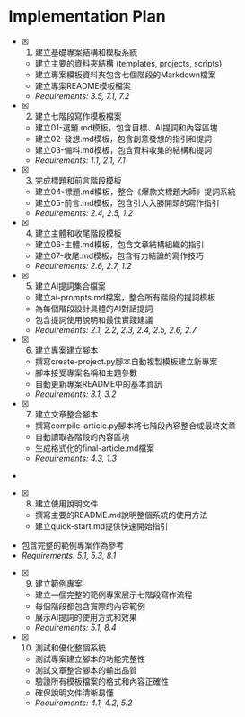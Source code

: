 # Implementation Plan

- [x] 1. 建立基礎專案結構和模板系統





  - 建立主要的資料夾結構 (templates, projects, scripts)
  - 建立專案模板資料夾包含七個階段的Markdown檔案
  - 建立專案README模板檔案
  - _Requirements: 3.5, 7.1, 7.2_

- [x] 2. 建立七階段寫作模板檔案



  - 建立01-選題.md模板，包含目標、AI提詞和內容區塊
  - 建立02-發想.md模板，包含創意發想的指引和提詞
  - 建立03-備料.md模板，包含資料收集的結構和提詞
  - _Requirements: 1.1, 2.1, 7.1_

- [x] 3. 完成標題和前言階段模板





  - 建立04-標題.md模板，整合《爆款文標題大師》提詞系統
  - 建立05-前言.md模板，包含引人入勝開頭的寫作指引
  - _Requirements: 2.4, 2.5, 1.2_

- [x] 4. 建立主體和收尾階段模板





  - 建立06-主體.md模板，包含文章結構組織的指引
  - 建立07-收尾.md模板，包含有力結論的寫作技巧
  - _Requirements: 2.6, 2.7, 1.2_

- [x] 5. 建立AI提詞集合檔案





  - 建立ai-prompts.md檔案，整合所有階段的提詞模板
  - 為每個階段設計具體的AI對話提詞
  - 包含提詞使用說明和最佳實踐建議
  - _Requirements: 2.1, 2.2, 2.3, 2.4, 2.5, 2.6, 2.7_

- [x] 6. 建立專案建立腳本





  - 撰寫create-project.py腳本自動複製模板建立新專案
  - 腳本接受專案名稱和主題參數
  - 自動更新專案README中的基本資訊
  - _Requirements: 3.1, 3.2_

- [x] 7. 建立文章整合腳本












  - 撰寫compile-article.py腳本將七階段內容整合成最終文章
  - 自動讀取各階段的內容區塊
  - 生成格式化的final-article.md檔案
  - _Requirements: 4.3, 1.3_


-


- [x] 8. 建立使用說明文件







  - 撰寫主要的README.md說明整個系統的使用方法
  - 建立quick-start.md提供快速開始指引



 - 包含完整的範例專案作為參考
  - _Requirements: 5.1, 5.3, 8.1_


- [x] 9. 建立範例專案








  - 建立一個完整的範例專案展示七階段寫作流程
  - 每個階段都包含實際的內容範例
  - 展示AI提詞的使用方式和效果
  - _Requirements: 5.1, 8.4_
 

- [x] 10. 測試和優化整個系統


  - 測試專案建立腳本的功能完整性
  - 測試文章整合腳本的輸出品質
  - 驗證所有模板檔案的格式和內容正確性
  - 確保說明文件清晰易懂
  - _Requirements: 4.1, 4.2, 5.2_